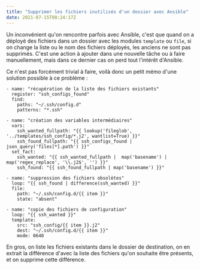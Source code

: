 ```yaml
---
title: "Supprimer les fichiers inutilisés d'un dossier avec Ansible"
date: 2021-07-15T08:24:17Z
---
```


Un inconvénient qu'on rencontre parfois avec Ansible, c'est que quand on a
déployé des fichiers dans un dossier avec les modules `template` ou `file`, si
on change la liste ou le nom des fichiers déployés, les anciens ne sont pas
supprimés. C'est une action à ajouter dans une nouvelle tâche ou à faire
manuellement, mais dans ce dernier cas on perd tout l'intérêt d'Ansible.

Ce n'est pas forcément trivial à faire, voilà donc un petit mémo d'une solution
possible à ce problème :

```
- name: "récupération de la liste des fichiers existants"
  register: "ssh_configs_found"
  find:
    paths: "~/.ssh/config.d"
    patterns: "*.ssh"

- name: "création des variables intermédiaires"
  vars:
    ssh_wanted_fullpath: "{{ lookup('fileglob', '../templates/ssh_config/*.j2', wantlist=True) }}"
    ssh_found_fullpath: "{{ ssh_configs_found | json_query('files[*].path') }}"
  set_fact:
    ssh_wanted: "{{ ssh_wanted_fullpath |  map('basename') | map('regex_replace', '\\.j2$', '') }}"
    ssh_found: "{{ ssh_found_fullpath | map('basename') }}"

- name: "suppression des fichiers obsolètes"
  loop: "{{ ssh_found | difference(ssh_wanted) }}"
  file:
    path: "~/.ssh/config.d/{{ item }}"
    state: "absent"

- name: "copie des fichiers de configuration"
  loop: "{{ ssh_wanted }}"
  template:
    src: "ssh_config/{{ item }}.j2"
    dest: "~/.ssh/config.d/{{ item }}"
    mode: 0640
```

En gros, on liste les fichiers existants dans le dossier de destination, on en
extrait la différence d'avec la liste des fichiers qu'on souhaite être
présents, et on supprime cette différence.
